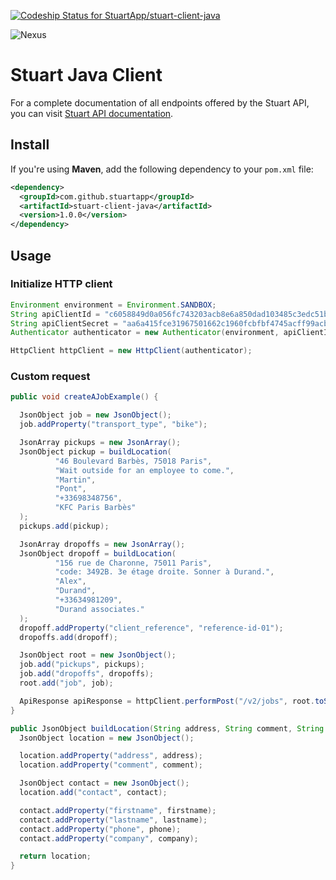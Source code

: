 [![Codeship Status for StuartApp/stuart-client-java](https://app.codeship.com/projects/2464dd40-b15b-0137-b854-3e6824a8821c/status?branch=master)](https://app.codeship.com/projects/363060)

![Nexus](https://img.shields.io/nexus/r/https/oss.sonatype.org/com.github.stuartapp/stuart-client-java.svg)

# Stuart Java Client
For a complete documentation of all endpoints offered by the Stuart API, you can visit [Stuart API documentation](https://api-docs.stuart.com).

## Install
If you're using **Maven**, add the following dependency to your `pom.xml` file:

``` xml
<dependency>
  <groupId>com.github.stuartapp</groupId>
  <artifactId>stuart-client-java</artifactId>
  <version>1.0.0</version>
</dependency>
```

## Usage

### Initialize HTTP client

```java
Environment environment = Environment.SANDBOX;
String apiClientId = "c6058849d0a056fc743203acb8e6a850dad103485c3edc51b16a9260cc7a7689"; // can be found here: https://admin-sandbox.stuart.com/client/api
String apiClientSecret = "aa6a415fce31967501662c1960fcbfbf4745acff99acb19dbc1aae6f76c9c618"; // can be found here: https://admin-sandbox.stuart.com/client/api
Authenticator authenticator = new Authenticator(environment, apiClientId, apiClientSecret);

HttpClient httpClient = new HttpClient(authenticator);
```

### Custom request

```java
public void createAJobExample() {

  JsonObject job = new JsonObject();
  job.addProperty("transport_type", "bike");

  JsonArray pickups = new JsonArray();
  JsonObject pickup = buildLocation(
          "46 Boulevard Barbès, 75018 Paris",
          "Wait outside for an employee to come.",
          "Martin",
          "Pont",
          "+33698348756",
          "KFC Paris Barbès"
  );
  pickups.add(pickup);

  JsonArray dropoffs = new JsonArray();
  JsonObject dropoff = buildLocation(
          "156 rue de Charonne, 75011 Paris",
          "code: 3492B. 3e étage droite. Sonner à Durand.",
          "Alex",
          "Durand",
          "+33634981209",
          "Durand associates."
  );
  dropoff.addProperty("client_reference", "reference-id-01");
  dropoffs.add(dropoff);

  JsonObject root = new JsonObject();
  job.add("pickups", pickups);
  job.add("dropoffs", dropoffs);
  root.add("job", job);

  ApiResponse apiResponse = httpClient.performPost("/v2/jobs", root.toString());
}

public JsonObject buildLocation(String address, String comment, String firstname, String lastname, String phone, String company) {
  JsonObject location = new JsonObject();

  location.addProperty("address", address);
  location.addProperty("comment", comment);

  JsonObject contact = new JsonObject();
  location.add("contact", contact);

  contact.addProperty("firstname", firstname);
  contact.addProperty("lastname", lastname);
  contact.addProperty("phone", phone);
  contact.addProperty("company", company);

  return location;
}

```
